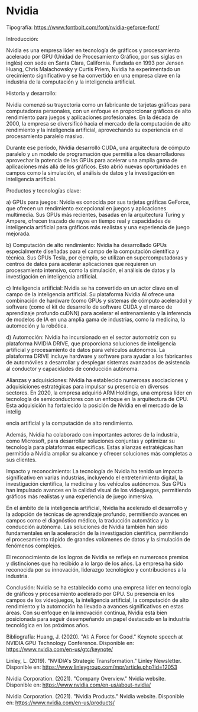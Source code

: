 # Nvidia

Tipografía: https://www.fontbolt.com/font/nvidia-geforce-font/

Introducción:

Nvidia es una empresa líder en tecnología de gráficos y procesamiento acelerado por GPU (Unidad de Procesamiento Gráfico, por sus siglas en inglés) con sede en Santa Clara, California. Fundada en 1993 por Jensen Huang, Chris Malachowsky y Curtis Priem, Nvidia ha experimentado un crecimiento significativo y se ha convertido en una empresa clave en la industria de la computación y la inteligencia artificial.

Historia y desarrollo:

Nvidia comenzó su trayectoria como un fabricante de tarjetas gráficas para computadoras personales, con un enfoque en proporcionar gráficos de alto rendimiento para juegos y aplicaciones profesionales. En la década de 2000, la empresa se diversificó hacia el mercado de la computación de alto rendimiento y la inteligencia artificial, aprovechando su experiencia en el procesamiento paralelo masivo.

Durante ese período, Nvidia desarrolló CUDA, una arquitectura de cómputo paralelo y un modelo de programación que permitía a los desarrolladores aprovechar la potencia de las GPUs para acelerar una amplia gama de aplicaciones más allá de los gráficos. Esto abrió nuevas oportunidades en campos como la simulación, el análisis de datos y la investigación en inteligencia artificial.

Productos y tecnologías clave:

a) GPUs para juegos: Nvidia es conocida por sus tarjetas gráficas GeForce, que ofrecen un rendimiento excepcional en juegos y aplicaciones multimedia. Sus GPUs más recientes, basadas en la arquitectura Turing y Ampere, ofrecen trazado de rayos en tiempo real y capacidades de inteligencia artificial para gráficos más realistas y una experiencia de juego mejorada.

b) Computación de alto rendimiento: Nvidia ha desarrollado GPUs especialmente diseñadas para el campo de la computación científica y técnica. Sus GPUs Tesla, por ejemplo, se utilizan en supercomputadoras y centros de datos para acelerar aplicaciones que requieren un procesamiento intensivo, como la simulación, el análisis de datos y la investigación en inteligencia artificial.

c) Inteligencia artificial: Nvidia se ha convertido en un actor clave en el campo de la inteligencia artificial. Su plataforma Nvidia AI ofrece una combinación de hardware (como GPUs y sistemas de cómputo acelerado) y software (como el kit de desarrollo de software CUDA y el marco de aprendizaje profundo cuDNN) para acelerar el entrenamiento y la inferencia de modelos de IA en una amplia gama de industrias, como la medicina, la automoción y la robótica.

d) Automoción: Nvidia ha incursionado en el sector automotriz con su plataforma NVIDIA DRIVE, que proporciona soluciones de inteligencia artificial y procesamiento de datos para vehículos autónomos. La plataforma DRIVE incluye hardware y software para ayudar a los fabricantes de automóviles a desarrollar y desplegar sistemas avanzados de asistencia al conductor y capacidades de conducción autónoma.

Alianzas y adquisiciones:
Nvidia ha establecido numerosas asociaciones y adquisiciones estratégicas para impulsar su presencia en diversos sectores. En 2020, la empresa adquirió ARM Holdings, una empresa líder en tecnología de semiconductores con un enfoque en la arquitectura de CPU. Esta adquisición ha fortalecido la posición de Nvidia en el mercado de la intelig

encia artificial y la computación de alto rendimiento.

Además, Nvidia ha colaborado con importantes actores de la industria, como Microsoft, para desarrollar soluciones conjuntas y optimizar su tecnología para plataformas específicas. Estas alianzas estratégicas han permitido a Nvidia ampliar su alcance y ofrecer soluciones más completas a sus clientes.

Impacto y reconocimiento:
La tecnología de Nvidia ha tenido un impacto significativo en varias industrias, incluyendo el entretenimiento digital, la investigación científica, la medicina y los vehículos autónomos. Sus GPUs han impulsado avances en la calidad visual de los videojuegos, permitiendo gráficos más realistas y una experiencia de juego inmersiva.

En el ámbito de la inteligencia artificial, Nvidia ha acelerado el desarrollo y la adopción de técnicas de aprendizaje profundo, permitiendo avances en campos como el diagnóstico médico, la traducción automática y la conducción autónoma. Las soluciones de Nvidia también han sido fundamentales en la aceleración de la investigación científica, permitiendo el procesamiento rápido de grandes volúmenes de datos y la simulación de fenómenos complejos.

El reconocimiento de los logros de Nvidia se refleja en numerosos premios y distinciones que ha recibido a lo largo de los años. La empresa ha sido reconocida por su innovación, liderazgo tecnológico y contribuciones a la industria.

Conclusión:
Nvidia se ha establecido como una empresa líder en tecnología de gráficos y procesamiento acelerado por GPU. Su presencia en los campos de los videojuegos, la inteligencia artificial, la computación de alto rendimiento y la automoción ha llevado a avances significativos en estas áreas. Con su enfoque en la innovación continua, Nvidia está bien posicionada para seguir desempeñando un papel destacado en la industria tecnológica en los próximos años.

Bibliografía:
Huang, J. (2020). "AI: A Force for Good." Keynote speech at NVIDIA GPU Technology Conference. Disponible en: https://www.nvidia.com/en-us/gtc/keynote/

Linley, L. (2019). "NVIDIA's Strategic Transformation." Linley Newsletter. Disponible en: https://www.linleygroup.com/mpr/article.php?id=12053

Nvidia Corporation. (2021). "Company Overview." Nvidia website. Disponible en: https://www.nvidia.com/en-us/about-nvidia/

Nvidia Corporation. (2021). "Nvidia Products." Nvidia website. Disponible en: https://www.nvidia.com/en-us/products/
